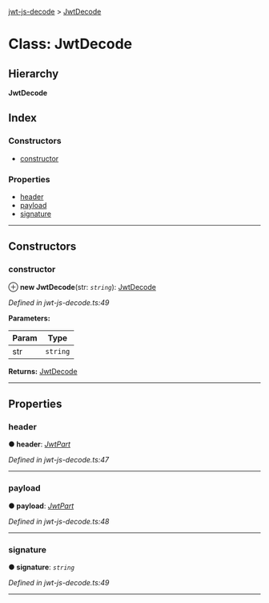 [jwt-js-decode](../README.md) > [JwtDecode](../classes/jwtdecode.md)

# Class: JwtDecode

## Hierarchy

**JwtDecode**

## Index

### Constructors

* [constructor](jwtdecode.md#constructor)

### Properties

* [header](jwtdecode.md#header)
* [payload](jwtdecode.md#payload)
* [signature](jwtdecode.md#signature)

---

## Constructors

<a id="constructor"></a>

###  constructor

⊕ **new JwtDecode**(str: *`string`*): [JwtDecode](jwtdecode.md)

*Defined in jwt-js-decode.ts:49*

**Parameters:**

| Param | Type |
| ------ | ------ |
| str | `string` |

**Returns:** [JwtDecode](jwtdecode.md)

___

## Properties

<a id="header"></a>

###  header

**● header**: *[JwtPart](../interfaces/jwtpart.md)*

*Defined in jwt-js-decode.ts:47*

___
<a id="payload"></a>

###  payload

**● payload**: *[JwtPart](../interfaces/jwtpart.md)*

*Defined in jwt-js-decode.ts:48*

___
<a id="signature"></a>

###  signature

**● signature**: *`string`*

*Defined in jwt-js-decode.ts:49*

___

